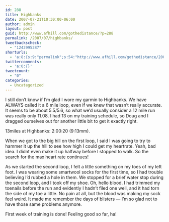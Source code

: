 ```yaml
---
id: 288
title: Highbanks
date: 2007-07-21T10:30:00-06:00
author: admin
layout: post
guid: http://www.afhill.com/gothedistance/?p=288
permalink: /2007/07/highbanks/
tweetbackscheck:
  - "1242995287"
shorturls:
  - 'a:8:{s:9:"permalink";s:54:"http://www.afhill.com/gothedistance/2007/07/highbanks/";s:7:"tinyurl";s:25:"http://tinyurl.com/a3zrs2";s:4:"isgd";s:17:"http://is.gd/gzae";s:5:"bitly";s:18:"http://bit.ly/r6hU";s:5:"snipr";s:22:"http://snipr.com/aerj8";s:5:"snurl";s:22:"http://snurl.com/aerj8";s:7:"snipurl";s:24:"http://snipurl.com/aerj8";s:4:"trim";s:17:"http://tr.im/aqf3";}'
twittercomments:
  - 'a:0:{}'
tweetcount:
  - "0"
categories:
  - Uncategorized
---
```

I still don&#8217;t know if I&#8217;m glad I wore my garmin to Highbanks. We have ALWAYS called it a 6 mile loop, even if we knew that wasn&#8217;t really accurate. It seems to be about 5.5/5.6, so what we&#8217;d usually consider a 12 mile run was really only 11.08. I had 13 on my training schedule, so Doug and I dragged ourselves out for another little bit to get it exactly right.

13miles at Highbanks: 2:00:20 (9:13mm). 

When we got to the big hill on the first loop, I said I was going to try to hammer it up the hill to see how high I could get my heartrate. Yeah, bad idea. I didnt even make it up halfway before I stopped to walk. So the search for the max heart rate continues! 

As we started the second loop, I felt a little something on my toes of my left foot. I was wearing some smartwool socks for the first time, so I had trouble believing I&#8217;d rubbed a hole in them. We stopped for a brief water stop during the second loop, and I took off my shoe. Oh, hello blood. I had trimmed my toenails before the run and evidently I hadn&#8217;t filed one well, and it had torn the side of my toe a little. No pain at all, but the blood was making my sock feel weird. It made me remember the days of blisters &#8212; I&#8217;m so glad not to have those same problems anymore. 

First week of training is done! Feeling good so far, ha!
